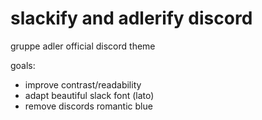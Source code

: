 # slackify and adlerify discord

gruppe adler official discord theme

goals: 
* improve contrast/readability
* adapt beautiful slack font (lato)
* remove discords romantic blue

